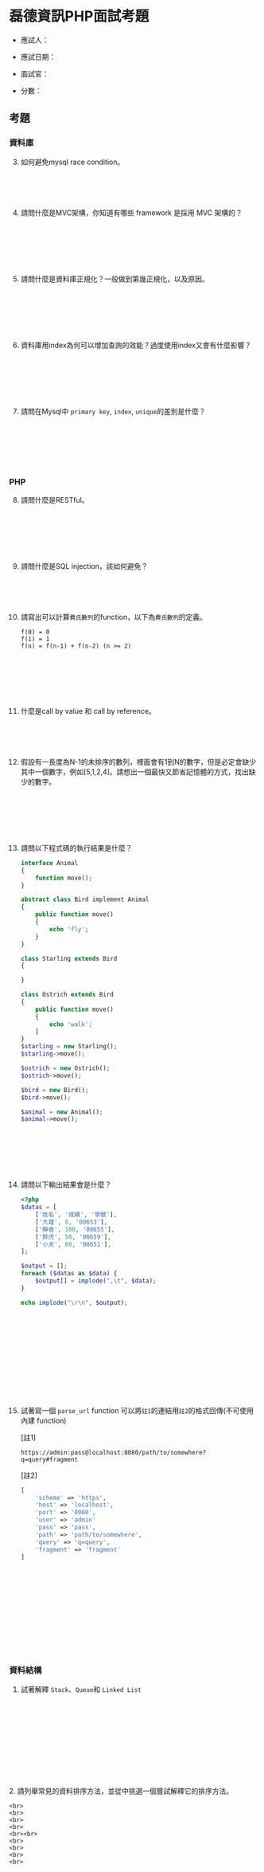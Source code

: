 # 磊德資訊PHP面試考題

- 應試人：

- 應試日期：

- 面試官：

- 分數：


## 考題

### 資料庫

3. 如何避免mysql race condition。
	<br>
	<br>
	<br>
	<br>
	<br>
	

4. 請問什麼是MVC架構，你知道有哪些 framework 是採用 MVC 架構的？
	
	<br>
	<br>
	<br>
	<br>
	<br>

6. 請問什麼是資料庫正規化？一般做到第幾正規化，以及原因。
	
	<br>
	<br>
	<br>
	<br>
	<br>

16. 資料庫用index為何可以增加查詢的效能？過度使用index又會有什麼影響？
	
	<br>
	<br>
	<br>
	<br>
	<br>
	
17. 請問在Mysql中 `primary key`, `index`, `unique`的差別是什麼？

	<br>
	<br>
	<br>
	<br>
	<br>


### PHP


8. 請問什麼是RESTful。

	<br>
	<br>
	<br>
	<br>
	<br>

9. 請問什麼是SQL injection，該如何避免？
	<br>
	<br>
	<br>
	<br>
	<br>


10. 請寫出可以計算`費氏數列`的function，以下為`費氏數列`的定義。

	```
	f(0) = 0
	f(1) = 1
	f(n) = f(n-1) + f(n-2) (n >= 2)
	```
	
	<br>
	<br>
	<br>
	<br>
	<br>


12. 什麼是call by value 和 call by reference。
	<br>
	<br>
	<br>
	<br>
	<br>

14. 假設有一長度為N-1的未排序的數列，裡面會有1到N的數字，但是必定會缺少其中一個數字，例如[5,1,2,4]。請想出一個最快又節省記憶體的方式，找出缺少的數字。
	
	<br>
	<br>
	<br>
	<br>
	<br>

	
17. 請問以下程式碼的執行結果是什麼？
	
	``` php
	interface Animal
	{
		function move();
	}
	
	abstract class Bird implement Animal
	{
		public function move()
		{
			echo 'fly';
		}
	}
	
	class Starling extends Bird
	{
	
	}
	
	class Ostrich extends Bird
	{
		public function move()
		{
			echo 'walk';
		]
	}
	$starling = new Starling();
	$starling->move();
	
	$ostrich = new Ostrich();
	$ostrich->move();
	
	$bird = new Bird();
	$bird->move();
	
	$animal = new Animal();
	$animal->move();
	```
	<br>
	<br>
	<br>
	<br>
	<br>


1. 請問以下輸出結果會是什麼？

	``` php
	<?php
	$datas = [
		['姓名', '成績', '學號'],
		['大雄', 0, '00653'],
		['靜香', 100, '00655'],
		['胖虎', 50, '00659'],
		['小夫', 60, '00651'],
	]; 
	
	$output = [];
	foreach ($datas as $data) {
		$output[] = implode(",\t", $data);
	}
	
	echo implode("\r\n", $output);
	
	```
	<br>
	<br>
	<br>
	<br>
	<br><br>
	<br>
	<br>
	<br>
	<br>
	
1. 試著寫一個 `parse_url` function 可以將`註1`的連結用`註2`的格式回傳(不可使用內建 function)
	
	\[註1\]
	
	```
	https://admin:pass@localhost:8080/path/to/somewhere?q=query#fragment 
	```
	
	\[註2\]
	
	```php
	[
		'scheme' => 'https',
		'host' => 'localhost',
		'port' => '8080',
		'user' => 'admin'
		'pass' => 'pass',
		'path' => 'path/to/somewhere',
		'query' => 'q=query',
		'fragment' => 'fragment'
	]
	```
	
	
	<br>
	<br>
	<br>
	<br>
	<br><br>
	<br>
	<br>
	<br>
	<br>

### 資料結構

1. 試著解釋 `Stack`、`Queue`和 `Linked List`

<br>
	<br>
	<br>
	<br>
	<br><br>
	<br>
	<br>
	<br>
	<br>
2. 請列舉常見的資料排序方法，並從中挑選一個嘗試解釋它的排序方法。
	
	<br>
	<br>
	<br>
	<br>
	<br><br>
	<br>
	<br>
	<br>
	<br>
